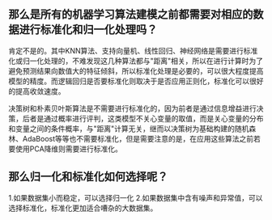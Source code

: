 ## 那么是所有的机器学习算法建模之前都需要对相应的数据进行标准化和归一化处理吗？

  肯定不是的。其中KNN算法、支持向量机、线性回归、神经网络是需要进行标准化或归一化处理的，不难发现这几种算法都与"距离"相关，所以在进行计算时为了避免预测结果向数值大的特征倾斜，所以标准化处理是必要的，可以很大程度提高模型的精度。而逻辑回归是否要标准化则取决于是否应用正则化，标准化可以很好的提高收敛速度。


  决策树和朴素贝叶斯算法是不需要进行标准化的，因为前者是通过信息增益进行决策，后者是通过概率进行评判，这类模型不关心变量的取值，而是关心变量的分布和变量之间的条件概率，与"距离"计算无关，继而以决策树为基础构建的随机森林、AdaBoost等等也不需要标准化，但是需要注意的是，在应用这些算法之前若要使用PCA降维则需要进行标准化。

  ## 那么归一化和标准化如何选择呢？
  1.如果数据集小而稳定，可以选择归一化
  2.如果数据集中含有噪声和异常值，可以选择标准化，标准化更加适合嘈杂的大数据集。